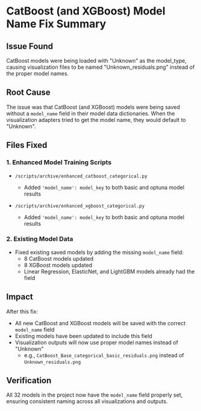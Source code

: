 # CatBoost (and XGBoost) Model Name Fix Summary

## Issue Found
CatBoost models were being loaded with "Unknown" as the model_type, causing visualization files to be named "Unknown_residuals.png" instead of the proper model names.

## Root Cause
The issue was that CatBoost (and XGBoost) models were being saved without a `model_name` field in their model data dictionaries. When the visualization adapters tried to get the model name, they would default to "Unknown".

## Files Fixed

### 1. Enhanced Model Training Scripts
- `/scripts/archive/enhanced_catboost_categorical.py`
  - Added `'model_name': model_key` to both basic and optuna model results
  
- `/scripts/archive/enhanced_xgboost_categorical.py`
  - Added `'model_name': model_key` to both basic and optuna model results

### 2. Existing Model Data
- Fixed existing saved models by adding the missing `model_name` field:
  - 8 CatBoost models updated
  - 8 XGBoost models updated
  - Linear Regression, ElasticNet, and LightGBM models already had the field

## Impact
After this fix:
- All new CatBoost and XGBoost models will be saved with the correct `model_name` field
- Existing models have been updated to include this field
- Visualization outputs will now use proper model names instead of "Unknown"
  - e.g., `CatBoost_Base_categorical_basic_residuals.png` instead of `Unknown_residuals.png`

## Verification
All 32 models in the project now have the `model_name` field properly set, ensuring consistent naming across all visualizations and outputs.